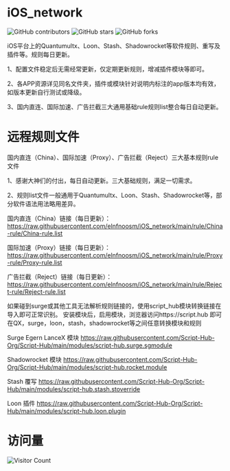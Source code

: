 
# iOS_network

![GitHub contributors](https://img.shields.io/github/contributors/elnfnoosm/iOS_network?style=for-the-badge)
![GitHub stars](https://img.shields.io/github/stars/elnfnoosm/iOS_network?color=ffd700&style=for-the-badge)
![GitHub forks](https://img.shields.io/github/forks/elnfnoosm/iOS_network?color=60c5ba&style=for-the-badge)



iOS平台上的Quantumultx、Loon、Stash、Shadowrocket等软件规则、重写及插件等。规则每日更新。

1、配置文件稳定后无需经常更新，仅定期更新规则，增减插件模块等即可。

2、各APP资源详见同名文件夹，插件或模块针对说明内标注的app版本均有效，如版本更新自行测试或降级。

3、国内直连、国际加速、广告拦截三大通用基础rule规则list整合每日自动更新。


# 远程规则文件
国内直连（China）、国际加速（Proxy）、广告拦截（Reject）三大基本规则rule文件

1、感谢大神们的付出，每日自动更新。三大基础规则，满足一切需求。

2、规则list文件一般通用于Quantumultx、Loon、Stash、Shadowrocket等，部分软件语法用法略用差异。

国内直连（China）链接（每日更新）：https://raw.githubusercontent.com/elnfnoosm/iOS_network/main/rule/China-rule/China-rule.list

国际加速（Proxy）链接（每日更新）：https://raw.githubusercontent.com/elnfnoosm/iOS_network/main/rule/Proxy-rule/Proxy-rule.list

广告拦截（Reject）链接（每日更新）：https://raw.githubusercontent.com/elnfnoosm/iOS_network/main/rule/Reject-rule/Reject-rule.list


如果碰到surge或其他工具无法解析规则链接的，使用script_hub模块转换链接在导入即可正常识别。
安装模块后，启用模块，浏览器访问https://script.hub   即可在QX，surge，loon，stash，shadowrocket等之间任意转换模块和规则


Surge Egern LanceX 模块
https://raw.githubusercontent.com/Script-Hub-Org/Script-Hub/main/modules/script-hub.surge.sgmodule

Shadowrocket 模块
https://raw.githubusercontent.com/Script-Hub-Org/Script-Hub/main/modules/script-hub.rocket.module

Stash 覆写
https://raw.githubusercontent.com/Script-Hub-Org/Script-Hub/main/modules/script-hub.stash.stoverride

Loon 插件
https://raw.githubusercontent.com/Script-Hub-Org/Script-Hub/main/modules/script-hub.loon.plugin

# 访问量

![Visitor Count](https://visitor-badge.laobi.icu/badge?page_id=elnfnoosm.iOS_network)
<!---
![](http://profile-counter.glitch.me/elnfnoosm-iOS_network/count.svg)
--->
